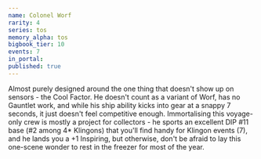 ```yaml
---
name: Colonel Worf
rarity: 4
series: tos
memory_alpha: tos
bigbook_tier: 10
events: 7
in_portal:
published: true
---
```


Almost purely designed around the one thing that doesn't show up on sensors - the Cool Factor. He doesn't count as a variant of Worf, has no Gauntlet work, and while his ship ability kicks into gear at a snappy 7 seconds, it just doesn't feel competitive enough. Immortalising this voyage-only crew is mostly a project for collectors - he sports an excellent DIP #11 base (#2 among 4* Klingons) that you'll find handy for Klingon events (7), and he lands you a +1 Inspiring, but otherwise, don't be afraid to lay this one-scene wonder to rest in the freezer for most of the year.
